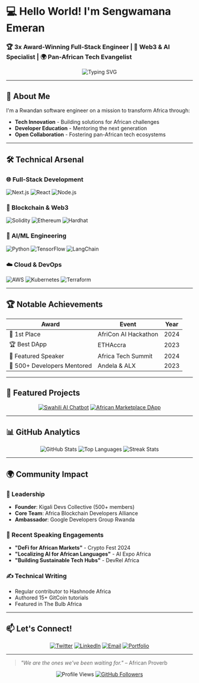 # 💻 Hello World! I'm Sengwamana Emeran  
### 🏆 3x Award-Winning Full-Stack Engineer | 🚀 Web3 & AI Specialist | 🌍 Pan-African Tech Evangelist  

<div align="center">
  <img src="https://readme-typing-svg.demolab.com?font=Fira+Code&pause=1000&color=22D3EE&width=435&lines=Building+the+Future+of+African+Tech;From+Ideation+to+Production;Open-Source+Advocate;Community+Builder;Blockchain+Enthusiast" alt="Typing SVG" />
</div>

---

## 👋 About Me

I'm a Rwandan software engineer on a mission to transform Africa through:
- **Tech Innovation** - Building solutions for African challenges
- **Developer Education** - Mentoring the next generation
- **Open Collaboration** - Fostering pan-African tech ecosystems

---

## 🛠 Technical Arsenal

### 🌐 Full-Stack Development
![Next.js](https://img.shields.io/badge/Next.js-000000?style=for-the-badge&logo=nextdotjs&logoColor=white)
![React](https://img.shields.io/badge/React-20232A?style=for-the-badge&logo=react&logoColor=61DAFB)
![Node.js](https://img.shields.io/badge/Node.js-339933?style=for-the-badge&logo=nodedotjs&logoColor=white)

### 🔗 Blockchain & Web3
![Solidity](https://img.shields.io/badge/Solidity-363636?style=for-the-badge&logo=solidity&logoColor=white)
![Ethereum](https://img.shields.io/badge/Ethereum-3C3C3D?style=for-the-badge&logo=ethereum&logoColor=white)
![Hardhat](https://img.shields.io/badge/Hardhat-FFF100?style=for-the-badge&logoColor=000)

### 🤖 AI/ML Engineering
![Python](https://img.shields.io/badge/Python-3776AB?style=for-the-badge&logo=python&logoColor=white)
![TensorFlow](https://img.shields.io/badge/TensorFlow-FF6F00?style=for-the-badge&logo=tensorflow&logoColor=white)
![LangChain](https://img.shields.io/badge/LangChain-00A67E?style=for-the-badge)

### ☁️ Cloud & DevOps
![AWS](https://img.shields.io/badge/AWS-232F3E?style=for-the-badge&logo=amazonaws&logoColor=white)
![Kubernetes](https://img.shields.io/badge/Kubernetes-326CE5?style=for-the-badge&logo=kubernetes&logoColor=white)
![Terraform](https://img.shields.io/badge/Terraform-7B42BC?style=for-the-badge&logo=terraform&logoColor=white)

---

## 🏆 Notable Achievements

| Award | Event | Year |
|-------|-------|------|
| 🥇 1st Place | AfriCon AI Hackathon | 2024 |
| 🏆 Best DApp | ETHAccra | 2023 |
| 🎤 Featured Speaker | Africa Tech Summit | 2024 |
| 🌱 500+ Developers Mentored | Andela & ALX | 2023 |

---

## 🚀 Featured Projects

<div align="center">
  
[![Swahili AI Chatbot](https://github-readme-stats.vercel.app/api/pin/?username=Sengwamana&repo=AI-Powered&theme=radical)](https://github.com/Sengwamana/AI-Powered)
[![African Marketplace DApp](https://github-readme-stats.vercel.app/api/pin/?username=Sengwamana&repo=Next-E-Commerce&theme=radical)](https://github.com/Sengwamana/Next-E-Commerce)

</div>

---

## 📊 GitHub Analytics

<div align="center">
  
![GitHub Stats](https://github-readme-stats.vercel.app/api?username=Sengwamana&show_icons=true&theme=radical&hide_border=true)
![Top Languages](https://github-readme-stats.vercel.app/api/top-langs/?username=Sengwamana&layout=compact&theme=radical&hide_border=true)
![Streak Stats](https://github-readme-streak-stats.herokuapp.com/?user=Sengwamana&theme=radical&hide_border=true)

</div>

---

## 🌍 Community Impact

### 👥 Leadership
- **Founder**: Kigali Devs Collective (500+ members)
- **Core Team**: Africa Blockchain Developers Alliance
- **Ambassador**: Google Developers Group Rwanda

### 🎤 Recent Speaking Engagements
- **"DeFi for African Markets"** - Crypto Fest 2024
- **"Localizing AI for African Languages"** - AI Expo Africa
- **"Building Sustainable Tech Hubs"** - DevRel Africa

### ✍️ Technical Writing
- Regular contributor to Hashnode Africa
- Authored 15+ GitCoin tutorials
- Featured in The Bulb Africa

---

## 📫 Let's Connect!

<div align="center">
  
[![Twitter](https://img.shields.io/badge/Twitter-1DA1F2?style=for-the-badge&logo=twitter&logoColor=white)](https://twitter.com/Amalon_Post)
[![LinkedIn](https://img.shields.io/badge/LinkedIn-0077B5?style=for-the-badge&logo=linkedin&logoColor=white)](https://www.linkedin.com/in/sengwa-emeran-220102317/)
[![Email](https://img.shields.io/badge/Email-D14836?style=for-the-badge&logo=gmail&logoColor=white)](mailto:sengwa@example.com)
[![Portfolio](https://img.shields.io/badge/Portfolio-000000?style=for-the-badge&logo=about.me&logoColor=white)](https://sengwamana.dev)

</div>

---

> *"We are the ones we've been waiting for."* – African Proverb

<div align="center">
  
![Profile Views](https://komarev.com/ghpvc/?username=Sengwamana&label=PROFILE+VIEWS&color=blueviolet&style=flat-square)
[![GitHub Followers](https://img.shields.io/github/followers/Sengwamana?label=FOLLOW&style=social)](https://github.com/Sengwamana?tab=followers)

</div>
